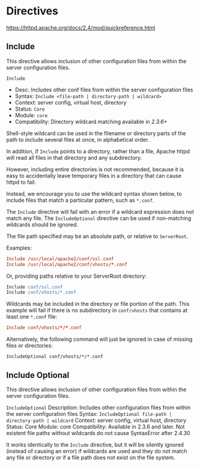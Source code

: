# Directives

https://httpd.apache.org/docs/2.4/mod/quickreference.html


## Include

This directive allows inclusion of other configuration files from within the server configuration files.

`Include`
- Desc:	Includes other conf files from within the server configuration files
- Syntax: `Include <file-path | directory-path | wildcard>`
- Context: server config, virtual host, directory
- Status: `Core`
- Module: `core`
- Compatibility: Directory wildcard matching available in *2.3.6+*

Shell-style wildcard can be used in the filename or directory parts of the path to include several files at once, in alphabetical order.

In addition, if `Include` points to a directory, rather than a file, Apache httpd will read all files in that directory and any subdirectory.

However, including entire directories is not recommended, because it is easy to accidentally leave temporary files in a directory that can cause httpd to fail.

Instead, we encourage you to use the wildcard syntax shown below, to include files that match a particular pattern, such as `*.conf`.

The `Include` directive will fail with an error if a wildcard expression does not match any file. The `IncludeOptional` directive can be used if non-matching wildcards should be ignored.


The file path specified may be an absolute path, or relative to `ServerRoot`.

Examples:
```conf
Include /usr/local/apache2/conf/ssl.conf
Include /usr/local/apache2/conf/vhosts/*.conf
```

Or, providing paths relative to your ServerRoot directory:

```apache
Include conf/ssl.conf
Include conf/vhosts/*.conf
```

Wildcards may be included in the directory or file portion of the path.
This example will fail if there is no subdirectory in `conf/vhosts` that contains at least one `*.conf` file:

```conf
Include conf/vhosts/*/*.conf
```

Alternatively, the following command will just be ignored in case of missing files or directories:

```config
IncludeOptional conf/vhosts/*/*.conf
```


## Include Optional

This directive allows inclusion of other configuration files from within the server configuration files.

`IncludeOptional`
Description:	Includes other configuration files from within the server configuration files
Syntax: `IncludeOptional file-path | directory-path | wildcard`
Context: server config, virtual host, directory
Status: Core
Module: core
Compatibility: Available in 2.3.6 and later. Not existent file paths without wildcards do not cause SyntaxError after 2.4.30

It works identically to the `Include` directive, but it will be silently ignored (instead of causing an error) if wildcards are used and they do not match any file or directory or if a file path does not exist on the file system.
